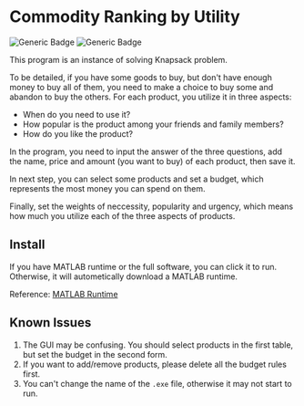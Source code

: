 # Commodity Ranking by Utility

![Generic Badge](https://img.shields.io/badge/language-zh_CN-green)
![Generic Badge](https://img.shields.io/badge/dependencies-MATLAB_Runtime-blue)

This program is an instance of solving Knapsack problem.

To be detailed, if you have some goods to buy, but don't have enough money to buy all of them, you need to make a choice to buy some and abandon to buy the others. For each product, you utilize it in three aspects:
- When do you need to use it?
- How popular is the product among your friends and family members?
- How do you like the product?

In the program, you need to input the answer of the three questions, add the name, price and amount (you want to buy) of each product, then save it.

In next step, you can select some products and set a budget, which represents the most money you can spend on them.

Finally, set the weights of neccessity, popularity and urgency, which means how much you utilize each of the three aspects of products.


## Install

If you have MATLAB runtime or the full software, you can click it to run. Otherwise, it will autometically download a MATLAB runtime.

Reference: [MATLAB Runtime](https://www.mathworks.com/products/compiler/matlab-runtime.html)

## Known Issues

1. The GUI may be confusing. You should select products in the first table, but set the budget in the second form.
2. If you want to add/remove products, please delete all the budget rules first.
3. You can't change the name of the `.exe` file, otherwise it may not start to run.
